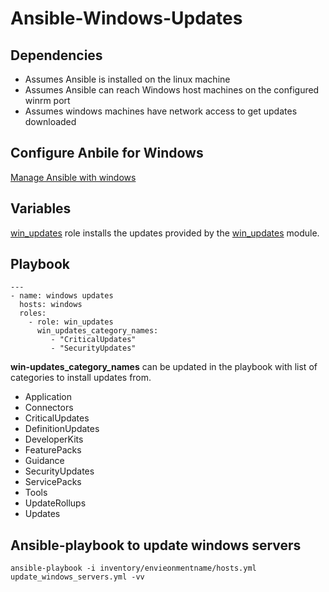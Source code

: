 # Ansible-Windows-Updates

## Dependencies
* Assumes Ansible is installed on the linux machine
* Assumes Ansible can reach Windows host machines on the configured winrm port 
* Assumes windows machines have network access to get updates downloaded

## Configure Anbile for Windows 
[Manage Ansible with windows](https://github.com/vreddy-devops/ansible-Windows-Updates/wiki/Manage-Windows-with-Ansble---Configuration)

## Variables
[win_updates](https://github.com/vreddy-devops/ansible-Windows-Updates/tree/master/roles/win_updates) role installs the updates provided by the [win_updates](http://docs.ansible.com/ansible/latest/win_updates_module.html) module. 

## Playbook
```
---
- name: windows updates
  hosts: windows
  roles:
    - role: win_updates
      win_updates_category_names:
         - "CriticalUpdates"
         - "SecurityUpdates"
```
**win-updates_category_names**  can be updated in the playbook with list of categories to install updates from. 
* Application
* Connectors
* CriticalUpdates
* DefinitionUpdates
* DeveloperKits
* FeaturePacks
* Guidance
* SecurityUpdates
* ServicePacks
* Tools
* UpdateRollups
* Updates

## Ansible-playbook to update windows servers

```
ansible-playbook -i inventory/envieonmentname/hosts.yml update_windows_servers.yml -vv
```
